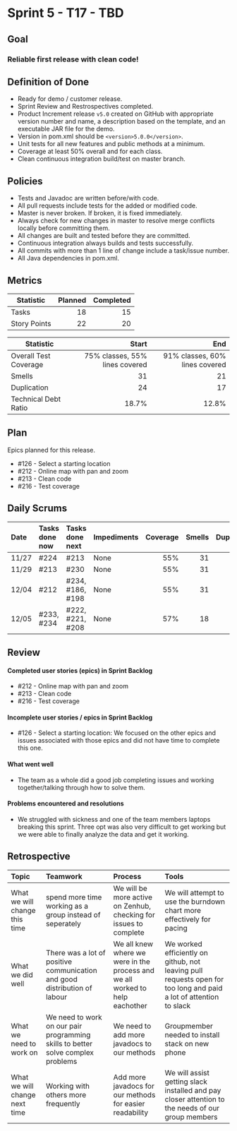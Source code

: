 # Sprint 5 - T17 - TBD

## Goal

### Reliable first release with clean code!

## Definition of Done

* Ready for demo / customer release.
* Sprint Review and Restrospectives completed.
* Product Increment release `v5.0` created on GitHub with appropriate version number and name, a description based on the template, and an executable JAR file for the demo.
* Version in pom.xml should be `<version>5.0.0</version>`.
* Unit tests for all new features and public methods at a minimum.
* Coverage at least 50% overall and for each class.
* Clean continuous integration build/test on master branch.

## Policies

* Tests and Javadoc are written before/with code.  
* All pull requests include tests for the added or modified code.
* Master is never broken.  If broken, it is fixed immediately.
* Always check for new changes in master to resolve merge conflicts locally before committing them.
* All changes are built and tested before they are committed.
* Continuous integration always builds and tests successfully.
* All commits with more than 1 line of change include a task/issue number.
* All Java dependencies in pom.xml.


## Metrics

Statistic | Planned | Completed
--- | ---: | ---:
Tasks |  18   | 15 
Story Points |  22  | 20


Statistic | Start | End
--- | ---: | ---:
Overall Test Coverage | 75% classes, 55% lines covered | 91% classes, 60% lines covered 
Smells | 31 | 21 
Duplication | 24 | 17 
Technical Debt Ratio | 18.7% | 12.8% 

## Plan

Epics planned for this release.

* #126 - Select a starting location
* #212 - Online map with pan and zoom
* #213 - Clean code
* #216 - Test coverage

## Daily Scrums

Date | Tasks done now | Tasks done next | Impediments | Coverage | Smells | Duplication | Technical Debt Ratio
:--- | :--- | :--- | :--- | ---: | ---: | ---: | ---:
11/27 | #224 | #213 | None | 55% | 31 | 24 | 18.6%
11/29 | #213 | #230 | None | 55% | 31 | 24 | 18.1%
12/04 | #212  | #234, #186, #198  | None | 55% | 31 | 24 | 18.1%
12/05 | #233, #234  | #222, #221, #208  | None | 57% | 18 | 17 | 14.1%
 

## Review

#### Completed user stories (epics) in Sprint Backlog 
* #212 - Online map with pan and zoom
* #213 - Clean code
* #216 - Test coverage

#### Incomplete user stories / epics in Sprint Backlog 
* #126 - Select a starting location: We focused on the other epics and issues associated with those epics and did not have time to complete this one. 

#### What went well
* The team as a whole did a good job completing issues and working together/talking through how to solve them. 

#### Problems encountered and resolutions
* We struggled with sickness and one of the team members laptops breaking this sprint.  Three opt was also very difficult to get working but we were able to finally analyze the data and get it working. 

## Retrospective

Topic | Teamwork | Process | Tools
:--- | :--- | :--- | :---
What we will change this time | spend more time working as a group instead of seperately | We will be more active on Zenhub, checking for issues to complete | We will attempt to use the burndown chart more effectively for pacing 
What we did well | There was a lot of positive communication and good distribution of labour | We all knew where we were in the process and we all worked to help eachother | We worked efficiently on github, not leaving pull requests open for too long and paid a lot of attention to slack
What we need to work on | We need to work on our pair programming skills to better solve complex problems | We need to add more javadocs to our methods | Groupmember needed to install stack on new phone
What we will change next time | Working with others more frequently | Add more javadocs for our methods for easier readability | We will assist getting slack installed and pay closer attention to the needs of our group members
